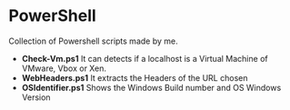 # PowerShell
Collection of Powershell scripts made by me.

  - **Check-Vm.ps1** It can detects if a localhost is a Virtual Machine of VMware, Vbox or Xen.
  - **WebHeaders.ps1** It extracts the Headers of the URL chosen
  - **OSIdentifier.ps1** Shows the Windows Build number and OS Windows Version
